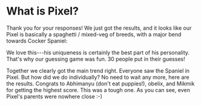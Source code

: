 # What is Pixel?

Thank you for your responses! We just got the results, and it looks like our Pixel is basically a spaghetti / mixed-veg of breeds, with a major bend towards Cocker Spaniel:


We love this---his uniqueness is certainly the best part of his personality. That's why our guessing game was fun. 30 people put in their guesses!


Together we clearly got the main trend right. Everyone saw the Spaniel in Pixel. But how did we do individually? No need to wait any more, here are the results. Congrats to Abhimanyu (don't eat puppies!), obelix, and Mikmik for getting the highest score. This was a tough one. As you can see, even Pixel's parents were nowhere close :-)


